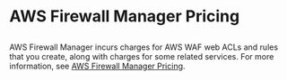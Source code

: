 # AWS Firewall Manager Pricing<a name="aws-fms-pricing"></a>

## <a name="fms-pricing"></a>

AWS Firewall Manager incurs charges for AWS WAF web ACLs and rules that you create, along with charges for some related services\. For more information, see [AWS Firewall Manager Pricing](https://aws.amazon.com/firewall-manager/pricing)\. 